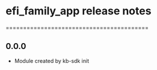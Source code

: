 # efi_family_app release notes
=========================================

0.0.0
-----
* Module created by kb-sdk init
